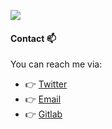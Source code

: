![](https://github-readme-stats.vercel.app/api?username=shiik0&count_private=true&show_icons=true&theme=dracula)


#### Contact 📫

You can reach me via:

* 👉 [Twitter](https://twitter.com/chicoio_)
* 👉 [Email](mailto:olachico@gmail.com)
* 👉 [Gitlab](https://gitlab.com/chiico)
